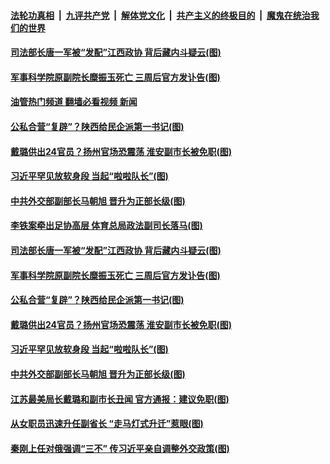 ####  [法轮功真相](../../../../basic/blob/master/README.md?t=01160412) &nbsp;|&nbsp; [九评共产党](../../../../9ping.md/blob/master/README.md?t=01160412) &nbsp;|&nbsp; [解体党文化](../../../../jtdwh.md/blob/master/README.md?t=01160412)  &nbsp;|&nbsp; [共产主义的终极目的](../../../../gczydzjmd.md/blob/master/README.md?t=01160412) &nbsp;|&nbsp; [魔鬼在统治我们的世界](../../../../mgztzwmdsj.md/blob/master/README.md?t=01160412) 

#### [司法部长唐一军被“发配”江西政协 背后藏内斗疑云(图)](../pages/p2/1026568.md?t=01160412) 

#### [军事科学院原副院长糜振玉死亡 三周后官方发讣告(图)](../pages/p2/1026560.md?t=01160412) 

#### [油管热门频道 翻墙必看视频 新闻](http://129.146.143.75:81/youtube.html?01160412)

#### [公私合营“复辟”？陕西给民企派第一书记(图)](../pages/p2/1026493.md?t=01160412) 

#### [戴璐供出24官员？扬州官场恐震荡 淮安副市长被免职(图)](../pages/p2/1026499.md?t=01160412) 

#### [习近平罕见放软身段 当起“啦啦队长”(图)](../pages/p2/1026480.md?t=01160412) 

#### [中共外交部副部长马朝旭 晋升为正部长级(图)](../pages/p2/1026423.md?t=01160412) 

#### [李铁案牵出足协高层 体育总局政法副司长落马(图)](../pages/p2/1026586.md?t=01160412) 

#### [司法部长唐一军被“发配”江西政协 背后藏内斗疑云(图)](../pages/p2/1026568.md?t=01160412) 


#### [军事科学院原副院长糜振玉死亡 三周后官方发讣告(图)](../pages/p2/1026560.md?t=01160412) 



#### [公私合营“复辟”？陕西给民企派第一书记(图)](../pages/p2/1026493.md?t=01160412) 

#### [戴璐供出24官员？扬州官场恐震荡 淮安副市长被免职(图)](../pages/p2/1026499.md?t=01160412) 


#### [习近平罕见放软身段 当起“啦啦队长”(图)](../pages/p2/1026480.md?t=01160412) 



#### [中共外交部副部长马朝旭 晋升为正部长级(图)](../pages/p2/1026423.md?t=01160412) 


#### [江苏最美局长戴璐和副市长丑闻 官方通报：建议免职(图)](../pages/p2/1026416.md?t=01160412) 


#### [从女职员迅速升任副省长 “走马灯式升迁”惹眼(图)](../pages/p2/1026388.md?t=01160412) 

#### [秦刚上任对俄强调“三不” 传习近平亲自调整外交政策(图)](../pages/p2/1026391.md?t=01160412) 



<img src='http://gfw-breaker.win/goodnews/indexes/p2.md' width='0px' height='0px'/>
